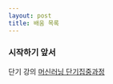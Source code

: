 ```yaml
---
layout: post
title: 배움 목록
---
```


### 시작하기 앞서

단기 강의
[머신러닝 단기집중과정](https://developers.google.com/machine-learning/crash-course/?hl=ko)
